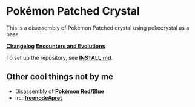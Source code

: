 # Pokémon Patched Crystal

This is a disassembly of Pokémon Patched crystal using pokecrystal as a base

[**Changelog**](ReadMe.txt)
[**Encounters and Evolutions**](Encounters&Evolutions.txt)

To set up the repository, see [**INSTALL.md**](INSTALL.md).

## Other cool things not by me

* Disassembly of [**Pokémon Red/Blue**][pokered]
* irc: [**freenode#pret**][irc]

[pokered]: https://github.com/iimarckus/pokered
[irc]: https://kiwiirc.com/client/irc.freenode.net/?#pret
